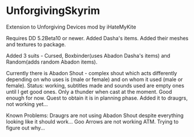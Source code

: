 # UnforgivingSkyrim
Extension to Unforgiving Devices mod by iHateMyKite

Requires DD 5.2Beta10 or newer.
Added Dasha's items. Added their meshes and textures to package. 

Added 3 suits - Cursed, Boxbinder(uses Abadon Dasha's items) and Random(adds random Abadon items).

Currently there is Abadon Shout - complex shout which acts differently depending on who uses is (male or female) and on whom it used (male or female).
Status: working, subtitles made and sounds used are empty ones until I get good ones. Only a thunder when cast at the moment. Good enough for now.
Quest to obtain it is in planning phase.
Added it to draugrs, not working yet...

Known Problems:
Draugrs are not using Abadon Shout despite everything looking like it should work...
Goo Arrows are not working ATM. Trying to figure out why...

